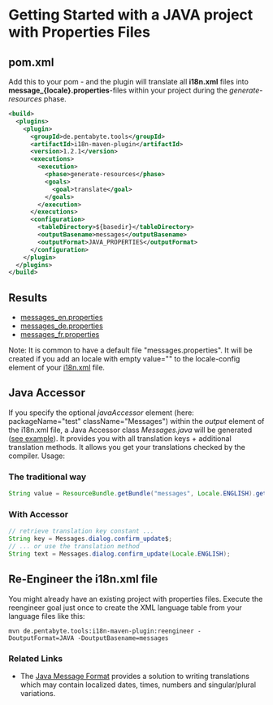 # Getting Started with a JAVA project with Properties Files

## pom.xml

Add this to your pom - and the plugin will translate all **i18n.xml** files into **message_{locale}.properties**-files within your project during the _generate-resources_ phase.

```xml
<build>
  <plugins>
    <plugin>
      <groupId>de.pentabyte.tools</groupId>
      <artifactId>i18n-maven-plugin</artifactId>
      <version>1.2.1</version>
      <executions>
        <execution>
          <phase>generate-resources</phase>
          <goals>
            <goal>translate</goal>
          </goals>
        </execution>
      </executions>
      <configuration>
        <tableDirectory>${basedir}</tableDirectory>
        <outputBasename>messages</outputBasename>
        <outputFormat>JAVA_PROPERTIES</outputFormat>
      </configuration>
    </plugin>
  </plugins>
</build>
```

## Results

- [messages_en.properties](../src/test/resources/messages_en.properties)
- [messages_de.properties](../src/test/resources/messages_de.properties)
- [messages_fr.properties](../src/test/resources/messages_fr.properties)

Note: It is common to have a default file "messages.properties". It will be created if you add an locale with empty value="" to the locale-config element of your [i18n.xml](../src/test/resources/i18n.xml) file.

## Java Accessor

If you specify the optional _javaAccessor_ element (here: packageName="test" className="Messages") within the _output_ element of the i18n.xml file, a Java Accessor class _Messages.java_ will be generated ([see example](../src/main/java/test/Messages.java)). It provides you with all translation keys + additional translation methods. It allows you get your translations checked by the compiler. Usage:

### The traditional way

```java
String value = ResourceBundle.getBundle("messages", Locale.ENGLISH).getString("dialog.confirm_update");
```

### With Accessor

```java
// retrieve translation key constant ...
String key = Messages.dialog.confirm_update$;
// ... or use the translation method
String text = Messages.dialog.confirm_update(Locale.ENGLISH);
```

## Re-Engineer the i18n.xml file

You might already have an existing project with properties files. Execute the reengineer goal just once to create the XML language table from your language files like this:

```
mvn de.pentabyte.tools:i18n-maven-plugin:reengineer -DoutputFormat=JAVA -DoutputBasename=messages
```

### Related Links

* The [Java Message Format](https://docs.oracle.com/javase/8/docs/api/java/text/MessageFormat.html) provides a solution to writing translations which may contain localized
dates, times, numbers and singular/plural variations.